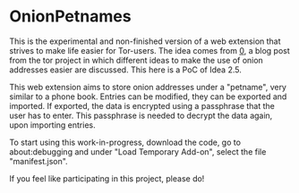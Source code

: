 # OnionPetnames

This is the experimental and non-finished version of a web extension that strives to make life easier for Tor-users. The idea comes from [0], a blog post from the tor project in which different ideas to make the use of onion addresses easier are discussed. This here is a PoC of Idea 2.5.    


This web extension aims to store onion addresses under a "petname", very similar to a phone book. Entries can be modified, they can be exported and imported. If exported, the data is encrypted using a passphrase that the user has to enter. This passphrase is needed to decrypt the data again, upon importing entries.


To start using this work-in-progress, download the code, go to about:debugging and under "Load Temporary Add-on", select the file "manifest.json". 


If you feel like participating in this project, please do!


[0]: https://blog.torproject.org/blog/cooking-onions-names-your-onions
